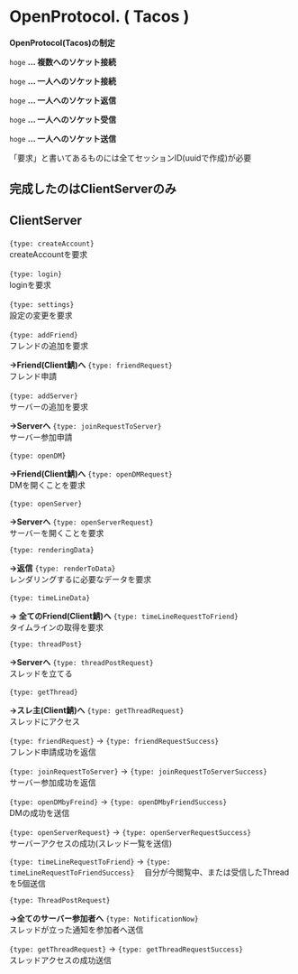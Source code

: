 # OpenProtocol.    ( Tacos )

**OpenProtocol(Tacos)の制定**

`hoge` **... 複数へのソケット接続**

`hoge` **... 一人へのソケット接続**

`hoge` **... 一人へのソケット返信**

`hoge` **... 一人へのソケット受信**

`hoge` **... 一人へのソケット送信**

「要求」と書いてあるものには全てセッションID(uuidで作成)が必要

## 完成したのはClientServerのみ

## **ClientServer**

`{type: createAccount}` 　　　　　　　　　　　　　　　　　　　　　　　　　　　 createAccountを要求

`{type: login}` 　　　　　　　　　　　　　　　　　　　　　　　　　　　　　　　  loginを要求

`{type: settings}` 　　　　　　　　　　　　　　　　　　　　　　　　　　　　　　設定の変更を要求

`{type: addFriend}` 　　　　　　　　　　　　　　　　　　　　　　　　　　　　　  フレンドの追加を要求

**→Friend(Client鯖)へ**  `{type: friendRequest}` 　　　　　　　　　　　　　　　　フレンド申請

`{type: addServer}` 　　　　　　　　　　　　　　　　　　　　　　　　　　　　　  サーバーの追加を要求

**→Serverへ**    `{type: joinRequestToServer}` 　　　　　　　　　　　　　　　　　サーバー参加申請

`{type: openDM}` 

**→Friend(Client鯖)へ**  `{type: openDMRequest}` 　　　　　　　　　　　　　　　 　DMを開くことを要求

`{type: openServer}` 

**→Serverへ**   `{type: openServerRequest}` 　　　　　　　　　　　　　　　　　　  サーバーを開くことを要求

`{type: renderingData}` 

**→返信** `{type: renderToData}` 　　　　　　　　　　　　　　　　　　　　　　　  レンダリングするに必要なデータを要求

`{type: timeLineData}`  

**→ 全てのFriend(Client鯖)へ** `{type: timeLineRequestToFriend}` 　　　　　　　　 タイムラインの取得を要求

`{type: threadPost}`  

**→Serverへ** `{type: threadPostRequest}` 　　　　　　　　　　　　　　　　　　　スレッドを立てる

`{type: getThread}` 

**→スレ主(Client鯖)へ**  `{type: getThreadRequest}` 　　　　　　　　　　　　　　　スレッドにアクセス

`{type: friendRequest}`  →  `{type: friendRequestSuccess}` 　　　　　　　　　　　 フレンド申請成功を返信

`{type: joinRequestToServer}`  → `{type: joinRequestToServerSuccess}` 　　　　　 サーバー参加成功を返信

`{type: openDMbyFreind}`  →  `{type: openDMbyFriendSuccess}` 　　　　　　　　　　 DMの成功を送信

`{type: openServerRequest}`  →  `{type: openServerRequestSuccess}` 　　　　　　　 サーバーアクセスの成功(スレッド一覧を送信)

`{type: timeLineRequestToFriend}`  →  `{type: timeLineRequestToFriendSuccess}` 　自分が今閲覧中、または受信したThreadを5個送信

`{type: ThreadPostRequest}`

**→全てのサーバー参加者へ** `{type: NotificationNow}`    　　　　　　　　　　　　   スレッドが立った通知を参加者へ送信

`{type: getThreadRequest}`  →  `{type: getThreadRequestSuccess}`   　　　　　　　   スレッドアクセスの成功送信

